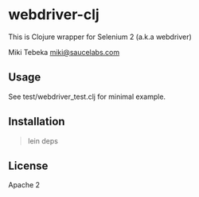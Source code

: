 # webdriver-clj

This is Clojure wrapper for Selenium 2 (a.k.a webdriver)

Miki Tebeka <miki@saucelabs.com>

## Usage

See test/webdriver_test.clj for minimal example.

## Installation

> lein deps

## License

Apache 2

